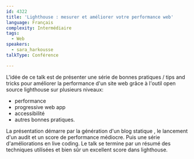 ```yaml
---
id: 4322
title: 'Lighthouse : mesurer et améliorer votre performance web'
language: Français
complexity: Intermédiaire
tags:
  - Web
speakers:
  - sara_harkousse
talkType: Conférence

---
```


L'idée de ce talk est de présenter une série de bonnes pratiques / tips and tricks pour améliorer la performance d'un site web grâce à l'outil open source lighthouse sur plusieurs niveaux:
- performance
- progressive web app
 - accessibilité
- autres bonnes pratiques.

La présentation démarre par la génération d'un blog statique , le lancement d'un audit et un score de performance médiocre. Puis une série d'améliorations en live coding. Le talk se termine par un résumé des techniques utilisées et bien sûr un excellent score dans lighthouse.
